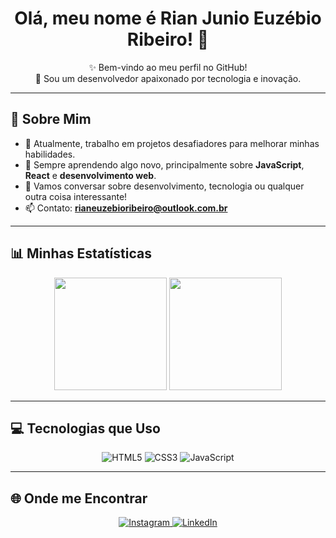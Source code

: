 <h1 align="center">Olá, meu nome é Rian Junio Euzébio Ribeiro! 👋</h1>
<p align="center">
✨ Bem-vindo ao meu perfil no GitHub!<br>
🚀 Sou um desenvolvedor apaixonado por tecnologia e inovação.
</p>

---

## 🌟 Sobre Mim
- 🔭 Atualmente, trabalho em projetos desafiadores para melhorar minhas habilidades.
- 🌱 Sempre aprendendo algo novo, principalmente sobre **JavaScript**, **React** e **desenvolvimento web**.
- 💬 Vamos conversar sobre desenvolvimento, tecnologia ou qualquer outra coisa interessante!
- 📫 Contato: **[rianeuzebioribeiro@outlook.com.br](mailto:rianeuzebioribeiro@outlook.com.br)**

---

## 📊 Minhas Estatísticas
<div align="center">
  <img height="180em" src="https://github-readme-stats.vercel.app/api?username=Rian-Ribeiro&show_icons=true&theme=dark&hide_border=true&count_private=true" />
  <img height="180em" src="https://github-readme-stats.vercel.app/api/top-langs/?username=Rian-Ribeiro&layout=compact&theme=dark&hide_border=true" />
</div>

---

## 💻 Tecnologias que Uso
<p align="center">
  <img src="https://img.shields.io/badge/-HTML5-orange?style=flat-square&logo=html5&logoColor=white" alt="HTML5" />
  <img src="https://img.shields.io/badge/-CSS3-blue?style=flat-square&logo=css3&logoColor=white" alt="CSS3" />
  <img src="https://img.shields.io/badge/-JavaScript-yellow?style=flat-square&logo=javascript&logoColor=white" alt="JavaScript" />
</p>

---

## 🌐 Onde me Encontrar
<p align="center">
  <a href="https://instagram.com" target="_blank">
    <img src="https://img.shields.io/badge/-Instagram-purple?style=flat-square&logo=instagram&logoColor=white" alt="Instagram" />
  </a>
  <a href="https://linkedin.com" target="_blank">
    <img src="https://img.shields.io/badge/-LinkedIn-blue?style=flat-square&logo=linkedin&logoColor=white" alt="LinkedIn" />
  </a>
</p>
